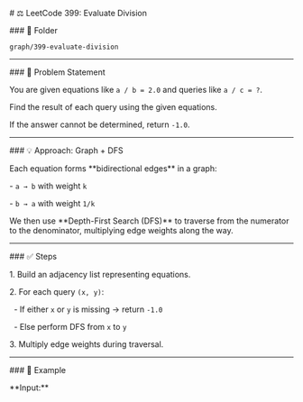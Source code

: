 \# ⚖️ LeetCode 399: Evaluate Division



\### 📂 Folder

`graph/399-evaluate-division`



---



\### 🧠 Problem Statement

You are given equations like `a / b = 2.0` and queries like `a / c = ?`.



Find the result of each query using the given equations.  

If the answer cannot be determined, return `-1.0`.



---



\### 💡 Approach: Graph + DFS

Each equation forms \*\*bidirectional edges\*\* in a graph:

\- `a → b` with weight `k`

\- `b → a` with weight `1/k`



We then use \*\*Depth-First Search (DFS)\*\* to traverse from the numerator to the denominator, multiplying edge weights along the way.



---



\### ✅ Steps

1\. Build an adjacency list representing equations.

2\. For each query `(x, y)`:

&nbsp;  - If either `x` or `y` is missing → return `-1.0`

&nbsp;  - Else perform DFS from `x` to `y`

3\. Multiply edge weights during traversal.



---



\### 🧮 Example

\*\*Input:\*\*



